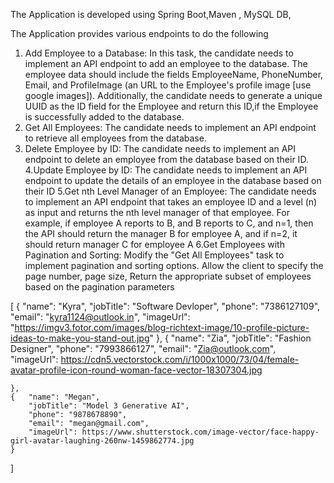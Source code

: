 The Application is developed using Spring Boot,Maven ,  MySQL DB,

The Application provides various endpoints to do the following

1. Add Employee to a Database: In this task, the candidate needs to implement an
API endpoint to add an employee to the database. The employee data should include the
fields EmployeeName, PhoneNumber, Email, and ProfileImage (an URL to the Employee's profile image [use
google images]). Additionally, the candidate needs to generate a unique UUID as the ID field
for the Employee and return this ID,if the Employee is successfully added to the
database.
2. Get All Employees: The candidate needs to implement an API endpoint to retrieve
all employees from the database.
3. Delete Employee by ID: The candidate needs to implement an API endpoint to
delete an employee from the database based on their ID.
4.Update Employee by ID: The candidate needs to implement an API endpoint to
update the details of an employee in the database based on their ID
5.Get nth Level Manager of an Employee: The candidate needs to implement an API
endpoint that takes an employee ID and a level (n) as input and returns the nth level
manager of that employee.
For example, if employee A reports to B, and B reports to C, and n=1, then the API should return the manager B for employee A, and if n=2, it should return
manager C for employee A
6.Get Employees with Pagination and Sorting: Modify the "Get All Employees" task
to implement pagination and sorting options. Allow the client to specify the page number,
page size, Return the appropriate subset of
employees based on the pagination parameters





[
    {
        "name": "Kyra",
        "jobTitle": "Software Devloper",
        "phone": "7386127109",
        "email": "kyra1124@outlook.in",
        "imageUrl": "https://imgv3.fotor.com/images/blog-richtext-image/10-profile-picture-ideas-to-make-you-stand-out.jpg"
    },
    {
        "name": "Zia",
        "jobTitle": "Fashion Designer",
        "phone": "7993866127",
        "email": "Zia@outlook.com",
        "imageUrl": https://cdn5.vectorstock.com/i/1000x1000/73/04/female-avatar-profile-icon-round-woman-face-vector-18307304.jpg

    },
    {   "name": "Megan",
        "jobTitle": "Model 3 Generative AI",
        "phone": "9878678890",
        "email": "megan@gmail.com",
        "imageUrl": https://www.shutterstock.com/image-vector/face-happy-girl-avatar-laughing-260nw-1459862774.jpg
    }
]

